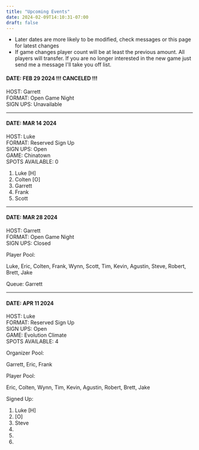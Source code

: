 ```yaml
---
title: "Upcoming Events"
date: 2024-02-09T14:10:31-07:00
draft: false
---
```


* Later dates are more likely to be modified, check messages or this page for latest changes
* If game changes player count will be at least the previous amount.  All players will transfer.  If you are no longer interested in the new game just send me a message I'll take you off list.

#### DATE: FEB 29 2024 !!! CANCELED !!!  
HOST: Garrett  
FORMAT: Open Game Night  
SIGN UPS: Unavailable  

------

#### DATE: MAR 14 2024
HOST: Luke  
FORMAT: Reserved Sign Up  
SIGN UPS: Open  
GAME: Chinatown  
SPOTS AVAILABLE: 0  

1. Luke [H]
2. Colten [O]
3. Garrett
4. Frank
5. Scott

------

#### DATE: MAR 28 2024
HOST: Garrett  
FORMAT: Open Game Night  
SIGN UPS: Closed  

Player Pool:

Luke, Eric, Colten, Frank, Wynn, Scott, Tim, Kevin, Agustin, Steve, Robert, Brett, Jake

Queue: Garrett

------

#### DATE: APR 11 2024
HOST: Luke  
FORMAT: Reserved Sign Up  
SIGN UPS: Open  
GAME: Evolution Climate  
SPOTS AVAILABLE: 4  

Organizer Pool:

Garrett, Eric, Frank

Player Pool:

Eric, Colten, Wynn, Tim, Kevin, Agustin, Robert, Brett, Jake

Signed Up:

1) Luke [H]
2) [O]
3) Steve
4) 
5)
6)